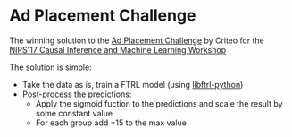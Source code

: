 # Ad Placement Challenge

The winning solution to the [Ad Placement Challenge](https://www.crowdai.org/challenges/nips-17-workshop-criteo-ad-placement-challenge) by Criteo for the 
[NIPS'17 Causal Inference and Machine Learning Workshop](https://sites.google.com/view/causalnips2017)

The solution is simple:

* Take the data as is, train a FTRL model (using [libftrl-python](https://github.com/alexeygrigorev/libftrl-python))
* Post-process the predictions:
  * Apply the sigmoid fuction to the predictions and scale the result by some constant value
  * For each group add +15 to the max value

